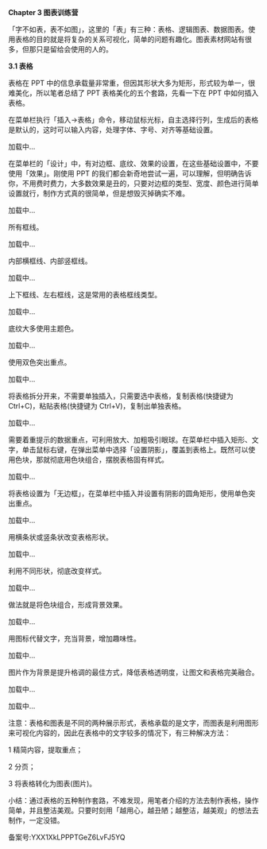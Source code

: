 **Chapter 3 图表训练营**

「字不如表，表不如图」，这里的「表」有三种：表格、逻辑图表、数据图表。使用表格的目的就是将复杂的关系可视化，简单的问题有趣化。图表素材网站有很多，但那只是留给会使用的人的。

**3.1 表格**

  
表格在 PPT 中的信息承载量非常重，但因其形状大多为矩形，形式较为单一，很难美化，所以笔者总结了 PPT 表格美化的五个套路，先看一下在 PPT 中如何插入表格。 

在菜单栏执行「插入→表格」命令，移动鼠标光标，自主选择行列，生成后的表格是默认的，这时可以输入内容，处理字体、字号、对齐等基础设置。  

  

加载中...

在菜单栏的「设计」中，有对边框、底纹、效果的设置，在这些基础设置中，不要使用「效果」。刚使用 PPT 的我们都会新奇地尝试一遍，可以理解，但明确告诉你，不用费时费力，大多数效果是丑的，只要对边框的类型、宽度、颜色进行简单设置就行，制作方式真的很简单，但是想毁灭掉确实不难。

  

加载中...

所有框线。

  

加载中...

内部横框线、内部竖框线。  

  

加载中...

上下框线、左右框线，这是常用的表格框线类型。  

  

加载中...

底纹大多使用主题色。

  

加载中...

使用双色突出重点。

  

加载中...

将表格拆分开来，不需要单独插入，只需要选中表格，复制表格\(快捷键为 Ctrl+C\)，粘贴表格\(快捷键为 Ctrl+V\)，复制出单独表格。

  

加载中...

需要着重提示的数据重点，可利用放大、加粗吸引眼球。在菜单栏中插入矩形、文字，单击鼠标右键，在弹出菜单中选择「设置阴影」，覆盖到表格上。既然可以使用色块，那就彻底用色块组合，摆脱表格固有样式。

  

加载中...

将表格设置为「无边框」，在菜单栏中插入并设置有阴影的圆角矩形，使用单色突出重点。

  

加载中...

用横条状或竖条状改变表格形状。

  

加载中...

利用不同形状，彻底改变样式。

  

加载中...

做法就是将色块组合，形成背景效果。

  

加载中...

用图标代替文字，充当背景，增加趣味性。  

  

加载中...

图片作为背景是提升格调的最佳方式，降低表格透明度，让图文和表格完美融合。

  

  

加载中...

  

  

加载中...

注意：表格和图表是不同的两种展示形式，表格承载的是文字，而图表是利用图形来可视化内容的，因此在表格中的文字较多的情况下，有三种解决方法：

1 精简内容，提取重点；

2 分页；

3 将表格转化为图表\(图片\)。

小结：通过表格的五种制作套路，不难发现，用笔者介绍的方法去制作表格，操作简单，并且整洁美观。只要时刻用「越用心，越丑陋；越整洁，越美观」的想法去制作，一定没错。

备案号:YXX1XkLPPPTGeZ6LvFJ5YQ